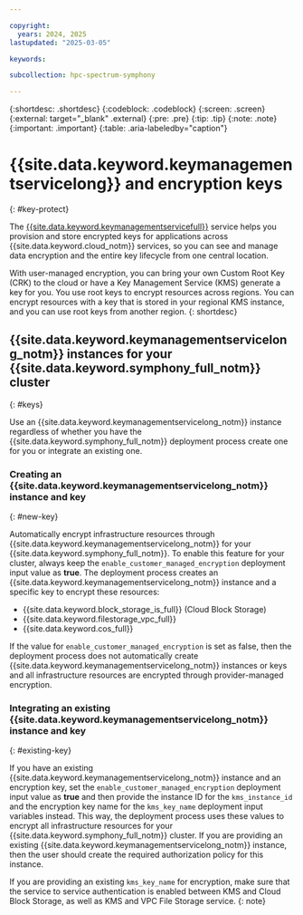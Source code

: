 ```yaml
---

copyright:
  years: 2024, 2025
lastupdated: "2025-03-05"

keywords:

subcollection: hpc-spectrum-symphony

---
```


{:shortdesc: .shortdesc}
{:codeblock: .codeblock}
{:screen: .screen}
{:external: target="_blank" .external}
{:pre: .pre}
{:tip: .tip}
{:note: .note}
{:important: .important}
{:table: .aria-labeledby="caption"}

# {{site.data.keyword.keymanagementservicelong}} and encryption keys
{: #key-protect}

The [{{site.data.keyword.keymanagementservicefull}}](/docs/key-protect) service helps you provision and store encrypted keys for applications across {{site.data.keyword.cloud_notm}} services, so you can see and manage data encryption and the entire key lifecycle from one central location.

With user-managed encryption, you can bring your own Custom Root Key (CRK) to the cloud or have a Key Management Service (KMS) generate a key for you. You use root keys to encrypt resources across regions. You can encrypt resources with a key that is stored in your regional KMS instance, and you can use root keys from another region.
{: shortdesc}

## {{site.data.keyword.keymanagementservicelong_notm}} instances for your {{site.data.keyword.symphony_full_notm}} cluster
{: #keys}

Use an {{site.data.keyword.keymanagementservicelong_notm}} instance regardless of whether you have the {{site.data.keyword.symphony_full_notm}} deployment process create one for you or integrate an existing one.

### Creating an {{site.data.keyword.keymanagementservicelong_notm}} instance and key
{: #new-key}

Automatically encrypt infrastructure resources through {{site.data.keyword.keymanagementservicelong_notm}} for your {{site.data.keyword.symphony_full_notm}}. To enable this feature for your cluster, always keep the `enable_customer_managed_encryption` deployment input value as **true**. The deployment process creates an {{site.data.keyword.keymanagementservicelong_notm}} instance and a specific key to encrypt these resources:

* {{site.data.keyword.block_storage_is_full}} (Cloud Block Storage)
* {{site.data.keyword.filestorage_vpc_full}}
* {{site.data.keyword.cos_full}}

If the value for `enable_customer_managed_encryption` is set as false, then the deployment process does not automatically create {{site.data.keyword.keymanagementservicelong_notm}} instances or keys and all infrastructure resources are encrypted through provider-managed encryption.

### Integrating an existing {{site.data.keyword.keymanagementservicelong_notm}} instance and key
{: #existing-key}

If you have an existing {{site.data.keyword.keymanagementservicelong_notm}} instance and an encryption key, set the `enable_customer_managed_encryption` deployment input value as **true** and then provide the instance ID for the `kms_instance_id` and the encryption key name for the `kms_key_name` deployment input variables instead. This way, the deployment process uses these values to encrypt all infrastructure resources for your {{site.data.keyword.symphony_full_notm}} cluster. If you are providing an existing {{site.data.keyword.keymanagementservicelong_notm}} instance, then the user should create the required authorization policy for this instance.

If you are providing an existing `kms_key_name` for encryption, make sure that the service to service authentication is enabled between KMS and Cloud Block Storage, as well as KMS and VPC File Storage service.
{: note}
